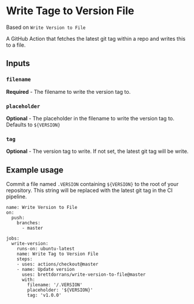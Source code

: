 # Write Tage to Version File

Based on `Write Version to File`

A GitHub Action that fetches the latest git tag within a repo and writes this to a file.

## Inputs

### `filename`

**Required** - The filename to write the version tag to.

### `placeholder`

**Optional** - The placeholder in the filename to write the version tag to. Defaults to `${VERSION}`

### `tag`

**Optional** - The version tag to write. If not set, the latest git tag will be write.

## Example usage

Commit a file named `.VERSION` containing `${VERSION}` to the root of your repository. This string will be replaced with the latest git tag in the CI pipeline.

```
name: Write Version to File
on:
  push:
    branches:
      - master

jobs:
  write-version:
    runs-on: ubuntu-latest
    name: Write Tag to Version File
    steps:
    - uses: actions/checkout@master
    - name: Update version
      uses: brettdorrans/write-version-to-file@master
      with:
        filename: '/.VERSION'
        placeholder: '${VERSION}'
        tag: 'v1.0.0'
```
